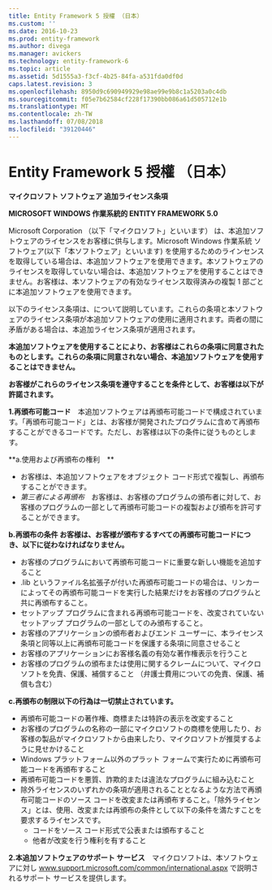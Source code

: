 ```yaml
---
title: Entity Framework 5 授權 （日本）
ms.custom: ''
ms.date: 2016-10-23
ms.prod: entity-framework
ms.author: divega
ms.manager: avickers
ms.technology: entity-framework-6
ms.topic: article
ms.assetid: 5d1555a3-f3cf-4b25-84fa-a531fda0df0d
caps.latest.revision: 3
ms.openlocfilehash: 8950d9c690949929e98ae99e9b8c1a5203a0c4db
ms.sourcegitcommit: f05e7b62584cf228f17390bb086a61d505712e1b
ms.translationtype: MT
ms.contentlocale: zh-TW
ms.lasthandoff: 07/08/2018
ms.locfileid: "39120446"
---
```

# <a name="entity-framework-5-license-jpn"></a>Entity Framework 5 授權 （日本）
**マイクロソフト ソフトウェア 追加ライセンス条項**

**MICROSOFT WINDOWS 作業系統的 ENTITY FRAMEWORK 5.0**

Microsoft Corporation （以下「マイクロソフト」といいます） は、本追加ソフトウェアのライセンスをお客様に供与します。Microsoft Windows 作業系統 ソフトウェア(以下「本ソフトウェア」といいます) を使用するためのラインセンスを取得している場合は、本追加ソフトウェアを使用できます。本ソフトウェアのライセンスを取得していない場合は、本追加ソフトウェアを使用することはできません。お客様は、本ソフトウェアの有効なライセンス取得済みの複製 1 部ごとに本追加ソフトウェアを使用できます。

以下のライセンス条項は、について説明しています。これらの条項と本ソフトウェアのライセンス条項が本追加ソフトウェアの使用に適用されます。両者の間に矛盾がある場合は、本追加ライセンス条項が適用されます。

**本追加ソフトウェアを使用することにより、お客様はこれらの条項に同意されたものとします。これらの条項に同意されない場合、本追加ソフトウェアを使用することはできません。**

**お客様がこれらのライセンス条項を遵守することを条件として、お客様は以下が許諾されます。**

**1.再頒布可能コード**　本追加ソフトウェアは再頒布可能コードで構成されています。「再頒布可能コード」とは、お客様が開発されたプログラムに含めて再頒布することができるコードです。ただし、お客様は以下の条件に従うものとします。

**a.使用および再頒布の権利　**

-   お客様は、本追加ソフトウェアをオブジェクト コード形式で複製し、再頒布することができます。
-   *第三者による再頒布*　お客様は、お客様のプログラムの頒布者に対して、お客様のプログラムの一部として再頒布可能コードの複製および頒布を許可することができます。

**b.再頒布の条件 お客様は、お客様が頒布するすべての再頒布可能コードにつき、以下に従わなければなりません。**

-   お客様のプログラムにおいて再頒布可能コードに重要な新しい機能を追加すること
-   .lib というファイル名拡張子が付いた再頒布可能コードの場合は、リンカーによってその再頒布可能コードを実行した結果だけをお客様のプログラムと共に再頒布すること。
-   セットアップ プログラムに含まれる再頒布可能コードを、改変されていないセットアップ プログラムの一部としてのみ頒布すること。
-   お客様のアプリケーションの頒布者およびエンド ユーザーに、本ライセンス条項と同等以上に再頒布可能コードを保護する条項に同意させること
-   お客様のアプリケーションにお客様名義の有効な著作権表示を行うこと
-   お客様のプログラムの頒布または使用に関するクレームについて、マイクロソフトを免責、保護、補償すること （弁護士費用についての免責、保護、補償も含む）

**c.再頒布の制限以下の行為は一切禁止されています。**

-   再頒布可能コードの著作権、商標または特許の表示を改変すること
-   お客様のプログラムの名称の一部にマイクロソフトの商標を使用したり、お客様の製品がマイクロソフトから由来したり、マイクロソフトが推奨するように見せかけること
-   Windows プラットフォーム以外のプラット フォームで実行ために再頒布可能コードを再頒布すること
-   再頒布可能コードを悪質、詐欺的または違法なプログラムに組み込むこと
-   除外ライセンスのいずれかの条項が適用されることとなるような方法で再頒布可能コードのソース コードを改変または再頒布すること。「除外ライセンス」とは、使用、改変または再頒布の条件として以下の条件を満たすことを要求するライセンスです。
    -   コードをソース コード形式で公表または頒布すること
    -   他者が改変を行う権利を有すること

**2.本追加ソフトウェアのサポート サービス**　マイクロソフトは、本ソフトウェアに対し www.support.microsoft.com/common/international.aspx で説明されるサポート サービスを提供します。
